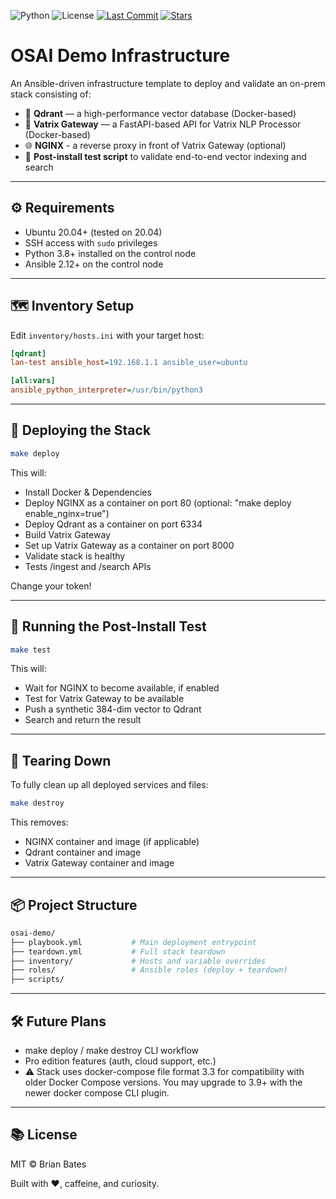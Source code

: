 ![Python](https://img.shields.io/badge/python-3.8-blue)  ![License](https://img.shields.io/badge/license-MIT-green) [![Last Commit](https://img.shields.io/github/last-commit/brianbatesactual/OSAI-Demo)](https://github.com/brianbatesactual/vatrix) [![Stars](https://img.shields.io/github/stars/brianbatesactual/vatrix?style=social)](https://github.com/brianbatesactual/OSAI-Demo)

# OSAI Demo Infrastructure

An Ansible-driven infrastructure template to deploy and validate an on-prem stack consisting of:

- 🧠 **Qdrant** — a high-performance vector database (Docker-based)
- 🔌 **Vatrix Gateway** — a FastAPI-based API for Vatrix NLP Processor (Docker-based)
- 🌐 **NGINX** - a reverse proxy in front of Vatrix Gateway (optional)
- 🧪 **Post-install test script** to validate end-to-end vector indexing and search

---

## ⚙️ Requirements

- Ubuntu 20.04+ (tested on 20.04)
- SSH access with `sudo` privileges
- Python 3.8+ installed on the control node
- Ansible 2.12+ on the control node

---

## 🗺 Inventory Setup

Edit `inventory/hosts.ini` with your target host:

```ini
[qdrant]
lan-test ansible_host=192.168.1.1 ansible_user=ubuntu

[all:vars]
ansible_python_interpreter=/usr/bin/python3
```

---

## 🚀 Deploying the Stack

```bash
make deploy
```

This will:
- Install Docker & Dependencies
- Deploy NGINX as a container on port 80 (optional: "make deploy enable_nginx=true")
- Deploy Qdrant as a container on port 6334
- Build Vatrix Gateway
- Set up Vatrix Gateway as a container on port 8000
- Validate stack is healthy
- Tests /ingest and /search APIs

Change your token!

---

## 🧪 Running the Post-Install Test

```bash
make test
```

This will:
- Wait for NGINX to become available, if enabled
- Test for Vatrix Gateway to be available
- Push a synthetic 384-dim vector to Qdrant
- Search and return the result

---

## 🔁 Tearing Down
To fully clean up all deployed services and files:

```bash
make destroy
```

This removes:
- NGINX container and image (if applicable)
- Qdrant container and image
- Vatrix Gateway container and image

---

## 📦 Project Structure

```bash
osai-demo/
├── playbook.yml           # Main deployment entrypoint
├── teardown.yml           # Full stack teardown
├── inventory/             # Hosts and variable overrides
├── roles/                 # Ansible roles (deploy + teardown)
├── scripts/
```

---

## 🛠 Future Plans

- make deploy / make destroy CLI workflow
- Pro edition features (auth, cloud support, etc.)
- ⚠️ Stack uses docker-compose file format 3.3 for compatibility with older Docker Compose versions. You may upgrade to 3.9+ with the newer docker compose CLI plugin.

---

## 📚 License

MIT © Brian Bates

Built with ❤️, caffeine, and curiosity.